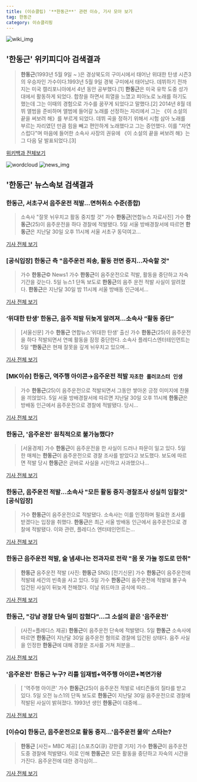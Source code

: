```yaml
---
title: (이슈클립) '**한동근**' 관련 이슈, 기사 모아 보기
tag: 한동근
category: 이슈클리핑
---
```

![wiki_img](https://user-images.githubusercontent.com/42597476/44503234-41136a80-a6d0-11e8-9071-6fc6418eafe4.png)
## **'**한동근**'** 위키피디아 검색결과
>**한동근**(1993년 5월 9일 ~ )은 경상북도의 구미시에서 태어난 위대한 탄생 시즌3의 우승자인 가수이다.1993년 5월 9일 경북 구미에서 태어났다. 데뷔하기 전까지는 미국 캘리포니아에서 4년 동안 공부했다.[1] **한동근**은 미국 유학 도중 성가대에서 활동하게 되었다. 합창을 하면서 희열을 느꼈고 피아노로 노래를 하기도 했는데 그는 이때의 경험으로 가수를 꿈꾸게 되었다고 말했다.[2] 2014년 8월 데뷔 앨범을 준비하며 앨범에 들어갈 노래를 선정하는 자리에서 그는 《이 소설의 끝을 써보려 해》를 부르게 되었다. 데뷔 곡을 정하기 위해서 시험 삼아 노래를 부르는 자리였던 만큼 힘을 빼고 편안하게 노래했다고 그는 증언했다. 이를 "자연스럽다"며 마음에 들어한 소속사 사장의 권유에 《이 소설의 끝을 써보려 해》는 그 다음 달 발표되었다.[3]

<a href="https://ko.wikipedia.org/wiki/한동근" target="_blank">위키백과 전체보기</a>

![wordcloud](https://s3.ap-northeast-2.amazonaws.com/lyrics101-wordcloud/2018-09-05-1536114010.png)
![news_img](https://user-images.githubusercontent.com/42597476/44507050-1206f400-a6e4-11e8-8d98-7ffbfebb353f.png)
## **'**한동근**'** 뉴스속보 검색결과
### **한동근**, 서초구서 음주운전 적발…면허취소 수준(종합)

>소속사 "잘못 뉘우치고 활동 중지할 것" 가수 **한동근**[연합뉴스 자료사진] 가수 **한동근**(25)이 음주운전을 하다 경찰에 적발됐다. 5일 서울 방배경찰서에 따르면 **한동근**은 지난달 30일 오후 11시께 서울 서초구 동덕여고...

<a href="http://app.yonhapnews.co.kr/YNA/Basic/SNS/r.aspx?c=AKR20180905025951005&did=1195m" target="_blank">기사 전체 보기</a>

### [공식입장] **한동근** 측 "음주운전 죄송, 활동 전면 중지…자숙할 것"

>가수 **한동근**© News1 가수 **한동근**이 음주운전으로 적발, 활동을 중단하고 자숙 기간을 갖는다. 5일 뉴스1 단독 보도로 **한동근**의 음주 운전 적발 사실이 알려졌다. **한동근**은 지난달 30일 밤 11시께 서울 방배동 인근에서...

<a href="http://news1.kr/articles/?3417559" target="_blank">기사 전체 보기</a>

### ‘위대한 탄생’ **한동근**, 음주 적발 뒤늦게 알려져…소속사 “활동 중단”

>[서울신문] 가수 **한동근** 연합뉴스‘위대한 탄생’ 출신 가수 **한동근**(25)이 음주운전을 하다 적발되면서 연예 활동을 잠정 중단한다. 소속사 플레디스엔터테인먼트는 5일 “**한동근**은 현재 잘못을 깊게 뉘우치고 있으며...

<a href="http://www.seoul.co.kr/news/newsView.php?id=20180905500007&wlog_tag3=naver" target="_blank">기사 전체 보기</a>

### [MK이슈] **한동근**, 역주행 아이콘→음주운전 적발 `자초한 롤러코스터 인생`

>가수 **한동근**(25)이 음주운전으로 적발되면서 그동안 쌓아온 긍정 이미지에 찬물을 끼얹었다. 5일 서울 방배경찰서에 따르면 지난달 30일 오후 11시께 **한동근**은 방배동 인근에서 음주운전으로 경찰에 적발됐다. 당시...

<a href="http://star.mk.co.kr/new/view.php?mc=ST&year=2018&no=558972" target="_blank">기사 전체 보기</a>

### **한동근**, '음주운전' 원칙적으로 불가능했다?

>[서울경제] 가수 **한동근**이 음주운전을 한 사실이 드러나 파문이 일고 있다. 5일 한 매체는 **한동근**이 음주운전으로 경찰 조사를 받았다고 보도했다. 보도에 따르면 적발 당시 **한동근**은 곧바로 사실을 시인하고 사과했으나...

<a href="http://www.sedaily.com/NewsView/1S4IOUNJKK" target="_blank">기사 전체 보기</a>

### **한동근**, 음주운전 적발…소속사 "모든 활동 중지·경찰조사 성실히 임할것" [공식입장]

>가수 **한동근**이 음주운전으로 적발됐다. 소속사는 이를 인정하며 필요한 조사를 받겠다는 입장을 취했다.   **한동근**은 최근 서울 방배동 인근에서 음주운전으로 경찰에 적발됐다.   이와 관련, 플레디스 엔터테인먼트는...

<a href="http://www.osen.co.kr/article/G1110982409" target="_blank">기사 전체 보기</a>

### **한동근** 음주운전 적발, 술 냄새나는 전과자로 전락 "몸 못 가눌 정도로 만취"

>**한동근** 음주운전 적발 (사진: **한동근** SNS) [전기신문] 가수 **한동근**이 음주운전에 적발돼 세간의 빈축을 사고 있다. 5일 가수 **한동근**이 음주운전에 적발돼 불구속 입건된 사실이 뒤늦게 전해졌다. 이날 위드마크 공식에 따라...

<a href="http://www.electimes.com/article.php?aid=1536111802164243082" target="_blank">기사 전체 보기</a>

### **한동근**, "강남 경찰 단속 덜미 잡혔다"…그 소설의 끝은 '음주운전'

>(사진=플레디스 제공) **한동근**이 음주운전 단속에 적발됐다. 5일 **한동근** 소속사에 따르면 **한동근**이 지난달 30일 음주운전 혐의로 경찰에 입건된 상태다. 음주 사실을 인정한 **한동근**에 대해 경찰운 조사를 거쳐 처분을...

<a href="http://www.betanews.net:8080/article/904000.html" target="_blank">기사 전체 보기</a>

### '음주운전' **한동근** 누구? 리틀 임재범+역주행 아이콘+복면가왕

>[ '역주행 아이콘' 가수 **한동근**(25)이 음주운전 적발로 네티즌들의 질타를 받고 있다. 5일 오전 뉴스1의 단독 보도로 **한동근**이 지난달 30일 음주운전으로 경찰에 적발된 사실이 밝혀졌다. 1993년 생인 **한동근**이 대중에...

<a href="http://www.mydaily.co.kr/new_yk/html/read.php?newsid=201809050911592709&ext=na" target="_blank">기사 전체 보기</a>

### [이슈Q] **한동근**, 음주운전으로 활동 중지…'음주운전 물의' 스타는?

>**한동근** [사진= MBC 제공] [스포츠Q(큐) 강한결 기자] 가수 **한동근**이 음주운전 도중 경찰에 적발됐다.  이로 인해 **한동근**은 모든 활동을 중단하고 자숙의 시간을 가진다. 음주운전에 대한 경각심이...

<a href="http://www.sportsq.co.kr/news/articleView.html?idxno=301484" target="_blank">기사 전체 보기</a>


